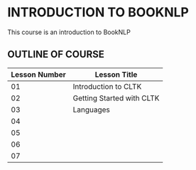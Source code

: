 # INTRODUCTION TO BOOKNLP
This course is an introduction to BookNLP

## OUTLINE OF COURSE


| Lesson Number      | Lesson Title |
| ----------- | ----------- |
|01 |Introduction to CLTK|
|02 |Getting Started with CLTK |
|03 |Languages|
|04 ||
|05 ||
|06 ||
|07 ||
